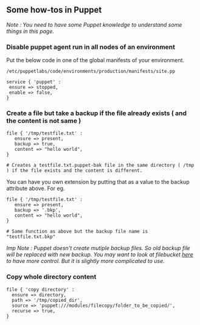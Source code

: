 ## Some how-tos in Puppet

_Note : You need to have some Puppet knowledge to understand some things in this page._


### Disable puppet agent run in all nodes of an environment

Put the below code in one of the global manifests of your environment.

 ```
 /etc/puppetlabs/code/environments/production/manifests/site.pp
 
 service { 'puppet' :
  ensure => stopped,
  enable => false,
 }
 ```

### Create a file but take a backup if the file already exists ( and the content is not same )

```
file { '/tmp/testfile.txt' :
   ensure => present,
   backup => true,
   content => "hello world",
}

# Creates a testfile.txt.puppet-bak file in the same directory ( /tmp ) if the file exists and the content is different.
```

You can have you own extension by putting that as a value to the backup attribute above. For eg.

```
file { '/tmp/testfile.txt' :
   ensure => present,
   backup => '.bkp',
   content => "hello world",
}

# Same function as above but the backup file name is "testfile.txt.bkp"
```

_Imp Note : Puppet doesn't create mutiple backup files. So old backup file will be replaced with new backup. 
You may want to look at filebucket [here](https://docs.puppet.com/puppet/4.7/types/file.html#file-attribute-backup) to have more control. But it is slightly more complicated to use._

### Copy whole directory content

```
file { 'copy directory' :
  ensure => directory,
  path => '/tmp/copied_dir',
  source => 'puppet:///modules/filecopy/folder_to_be_copied/',
  recurse => true,
}
```

